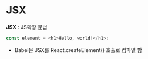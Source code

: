 # JSX

**JSX** : JS확장 문법
```js
const element = <h1>Hello, world!</h1>;
```
- Babel은 JSX를 React.createElement() 호출로 컴파일 함

